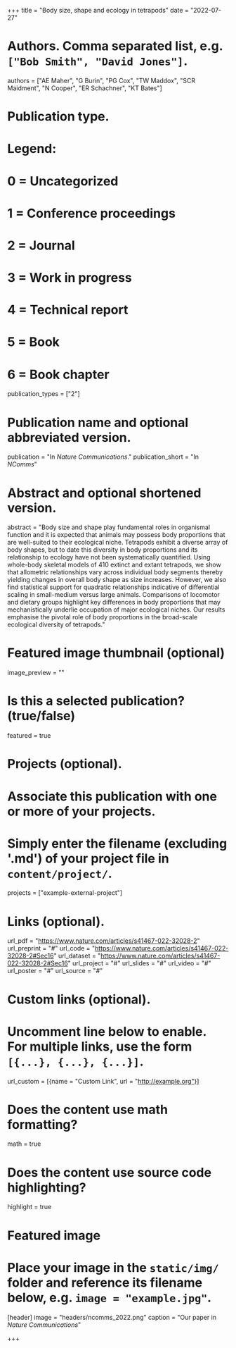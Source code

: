 +++
title = "Body size, shape and ecology in tetrapods"
date = "2022-07-27"

# Authors. Comma separated list, e.g. `["Bob Smith", "David Jones"]`.
authors = ["AE Maher", "G Burin", "PG Cox", "TW Maddox", "SCR Maidment", "N Cooper", "ER Schachner", "KT Bates"]

# Publication type.
# Legend:
# 0 = Uncategorized
# 1 = Conference proceedings
# 2 = Journal
# 3 = Work in progress
# 4 = Technical report
# 5 = Book
# 6 = Book chapter
publication_types = ["2"]

# Publication name and optional abbreviated version.
publication = "In *Nature Communications*."
publication_short = "In *NComms*"

# Abstract and optional shortened version.
abstract = "Body size and shape play fundamental roles in organismal function and it is expected that animals may possess body proportions that are well-suited to their ecological niche. Tetrapods exhibit a diverse array of body shapes, but to date this diversity in body proportions and its relationship to ecology have not been systematically quantified. Using whole-body skeletal models of 410 extinct and extant tetrapods, we show that allometric relationships vary across individual body segments thereby yielding changes in overall body shape as size increases. However, we also find statistical support for quadratic relationships indicative of differential scaling in small-medium versus large animals. Comparisons of locomotor and dietary groups highlight key differences in body proportions that may mechanistically underlie occupation of major ecological niches. Our results emphasise the pivotal role of body proportions in the broad-scale ecological diversity of tetrapods."

# Featured image thumbnail (optional)
image_preview = ""

# Is this a selected publication? (true/false)
featured = true

# Projects (optional).
#   Associate this publication with one or more of your projects.
#   Simply enter the filename (excluding '.md') of your project file in `content/project/`.
projects = ["example-external-project"]

# Links (optional).
url_pdf = "https://www.nature.com/articles/s41467-022-32028-2"
url_preprint = "#"
url_code = "https://www.nature.com/articles/s41467-022-32028-2#Sec16"
url_dataset = "https://www.nature.com/articles/s41467-022-32028-2#Sec16"
url_project = "#"
url_slides = "#"
url_video = "#"
url_poster = "#"
url_source = "#"

# Custom links (optional).
#   Uncomment line below to enable. For multiple links, use the form `[{...}, {...}, {...}]`.
url_custom = [{name = "Custom Link", url = "http://example.org"}]

# Does the content use math formatting?
math = true

# Does the content use source code highlighting?
highlight = true

# Featured image
# Place your image in the `static/img/` folder and reference its filename below, e.g. `image = "example.jpg"`.
[header]
image = "headers/ncomms_2022.png"
caption = "Our paper in *Nature Communications*"

+++
